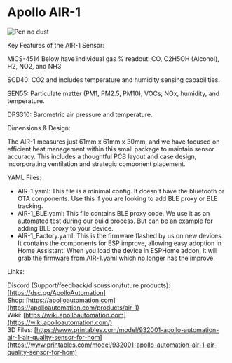 # Apollo AIR-1

![Pen no dust](https://github.com/ApolloAutomation/AIR-1/assets/24777085/183af36d-4611-4cb3-af1e-43b84d4d201a)


Key Features of the AIR-1 Sensor:

MiCS-4514 Below have individual gas % readout: CO, C2H5OH (Alcohol), H2, NO2, and NH3

SCD40: CO2 and includes temperature and humidity sensing capabilities. 

SEN55: Particulate matter (PM1, PM2.5, PM10), VOCs, NOx, humidity, and temperature. 

DPS310: Barometric air pressure and temperature.

Dimensions & Design: 

The AIR-1 measures just 61mm x 61mm x 30mm, and we have focused on efficient heat management within this small package to maintain sensor accuracy. This includes a thoughtful PCB layout and case design, incorporating ventilation and strategic component placement. 

YAML Files:
- AIR-1.yaml: This file is a minimal config. It doesn't have the bluetooth or OTA components. Use this if you are looking to add BLE proxy or BLE tracking.
- AIR-1_BLE.yaml: This file contains BLE proxy code. We use it as an automated test during our build process. But can be an example for adding BLE proxy to your device.
- AIR-1_Factory.yaml: This is the firmware flashed by us on new devices. It contains the components for ESP improve, allowing easy adoption in Home Assistant. When you load the device in ESPHome addon, it will grab the firmware from AIR-1.yaml which no longer has the improve.



Links:

Discord (Support/feedback/discussion/future products): [https://dsc.gg/ApolloAutomation] \
Shop: [https://apolloautomation.com](https://apolloautomation.com/products/air-1) \
Wiki: [https://wiki.apolloautomation.com](https://wiki.apolloautomation.com/) \
3D Files: [https://www.printables.com/model/932001-apollo-automation-air-1-air-quality-sensor-for-hom](https://www.printables.com/model/932001-apollo-automation-air-1-air-quality-sensor-for-hom)
